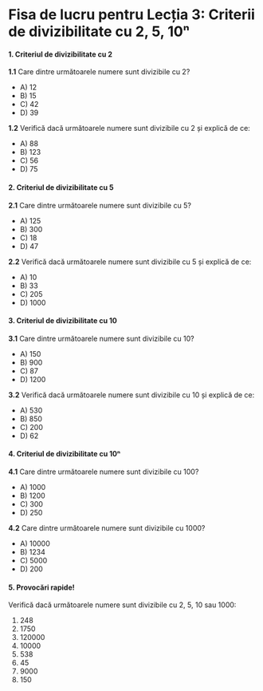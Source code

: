 # Fisa de lucru pentru **Lecția 3: Criterii de divizibilitate cu 2, 5, 10ⁿ**

#### 1. **Criteriul de divizibilitate cu 2**

**1.1** Care dintre următoarele numere sunt divizibile cu 2?

- A) 12
- B) 15
- C) 42
- D) 39

**1.2** Verifică dacă următoarele numere sunt divizibile cu 2 și explică de ce:

- A) 88
- B) 123
- C) 56
- D) 75

#### 2. **Criteriul de divizibilitate cu 5**

**2.1** Care dintre următoarele numere sunt divizibile cu 5?

- A) 125
- B) 300
- C) 18
- D) 47

**2.2** Verifică dacă următoarele numere sunt divizibile cu 5 și explică de ce:

- A) 10
- B) 33
- C) 205
- D) 1000

#### 3. **Criteriul de divizibilitate cu 10**

**3.1** Care dintre următoarele numere sunt divizibile cu 10?

- A) 150
- B) 900
- C) 87
- D) 1200

**3.2** Verifică dacă următoarele numere sunt divizibile cu 10 și explică de ce:

- A) 530
- B) 850
- C) 200
- D) 62

#### 4. **Criteriul de divizibilitate cu 10ⁿ**

**4.1** Care dintre următoarele numere sunt divizibile cu 100?

- A) 1000
- B) 1200
- C) 300
- D) 250

**4.2** Care dintre următoarele numere sunt divizibile cu 1000?

- A) 10000
- B) 1234
- C) 5000
- D) 200

#### 5. **Provocări rapide!**

Verifică dacă următoarele numere sunt divizibile cu 2, 5, 10 sau 1000:

1. 248
2. 1750
3. 120000
4. 10000
5. 538
6. 45
7. 9000
8. 150